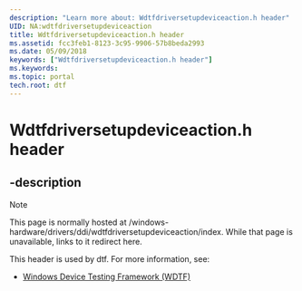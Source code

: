 ```yaml
---
description: "Learn more about: Wdtfdriversetupdeviceaction.h header"
UID: NA:wdtfdriversetupdeviceaction
title: Wdtfdriversetupdeviceaction.h header
ms.assetid: fcc3feb1-8123-3c95-9906-57b8beda2993
ms.date: 05/09/2018
keywords: ["Wdtfdriversetupdeviceaction.h header"]
ms.keywords: 
ms.topic: portal
tech.root: dtf
---
```


# Wdtfdriversetupdeviceaction.h header


## -description

> [!NOTE]
> This page is normally hosted at /windows-hardware/drivers/ddi/wdtfdriversetupdeviceaction/index. While that page is unavailable, links to it redirect here.

This header is used by dtf. For more information, see:

- [Windows Device Testing Framework (WDTF)](../_dtf/index.md)
